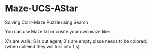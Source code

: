 # Maze-UCS-AStar
Solving Color-Maze Puzzle using Search

You can use Maze.txt or create your own maze like:

X's are walls;
S is out agent;
0's are empty place needs to be colored; (when collered they will turn into 1's)



